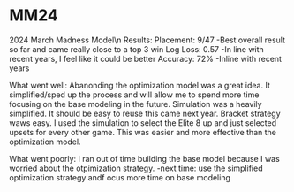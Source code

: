 # MM24
2024 March Madness Model\n
Results:
Placement: 9/47
-Best overall result so far and came really close to a top 3 win
Log Loss: 0.57 
-In line with recent years, I feel like it could be better
Accuracy: 72%
-Inline with recent years

What went well:
Abanonding the optimization model was a great idea. It simplified/sped up the process and will allow me to spend more time focusing on the base modeling in the future. 
Simulation was a heavily simplified. It should be easy to reuse this came next year.
Bracket strategy waws easy. I used the simulation to select the Elite 8 up and just selected upsets for every other game. This was easier and more effective than the optimization model.

What went poorly:
I ran out of time building the base model because I was worried about the otpimization strategy.
-next time: use the simplified optimization strategy andf ocus more time on base modeling
